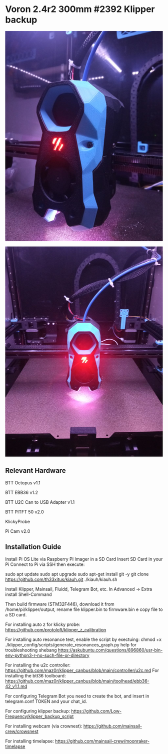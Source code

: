 # Voron 2.4r2 300mm #2392 Klipper backup

![stealthburner](./Images/stealthburner.jpg)

![v2.4](./Images/v2.4_2392.jpg)

## Relevant Hardware
  BTT Octopus v1.1

  BTT EBB36 v1.2

  BTT U2C Can to USB Adapter v1.1

  BTT PITFT 50 v2.0

  KlickyProbe

  Pi Cam v2.0

## Installation Guide
  Install Pi OS Lite via Raspberry PI Imager in a SD Card
  Insert SD Card in your Pi
  Connect to Pi via SSH then execute:

  sudo apt update
  sudo apt upgrade
  sudo apt-get install git -y
  git clone https://github.com/th33xitus/kiauh.git
  ./kiauh/kiauh.sh

  Install Klipper, Mainsail, Fluidd, Telegram Bot, etc. In Advanced -> Extra install Shell-Command

  Then build firmware (STM32F446), download it from /home/pi/klipper/output, rename file klipper.bin to firmware.bin e copy file to a SD card.

  For installing auto z for klicky probe: https://github.com/protoloft/klipper_z_calibration

  For installing auto resonance test, enable the script by exectuing: 
  chmod +x ./klipper_config/scripts/generate_resonances_graph.py
  help for troubleshooting shebang https://askubuntu.com/questions/896860/usr-bin-env-python3-r-no-such-file-or-directory


  For installing the u2c controller: https://github.com/maz0r/klipper_canbus/blob/main/controller/u2c.md
  For installing the btt36 toolboard: https://github.com/maz0r/klipper_canbus/blob/main/toolhead/ebb36-42_v1.1.md

  For configuring Telegram Bot you need to create the bot, and insert in telegram.conf TOKEN and your chat_id.

  For configuring klipper backup: https://github.com/Low-Frequency/klipper_backup_script
  
  For installing webcam (via crownest): https://github.com/mainsail-crew/crowsnest

  For installing timelapse: https://github.com/mainsail-crew/moonraker-timelapse


